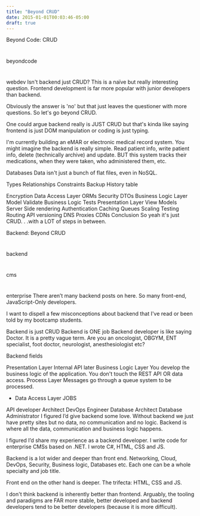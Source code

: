```yaml
---
title: "Beyond CRUD"
date: 2015-01-01T00:03:46-05:00
draft: true
---
```


Beyond Code: CRUD

#

beyondcode

#

webdev
Isn't backend just CRUD?
This is a naïve but really interesting question. Frontend development is far more popular with junior developers than backend.

Obviously the answer is 'no' but that just leaves the questioner with more questions. So let's go beyond CRUD.

One could argue backend really is JUST CRUD but that's kinda like saying frontend is just DOM manipulation or coding is just typing.

I'm currently building an eMAR or electronic medical record system. You might imagine the backend is really simple. Read patient info, write patient info, delete (technically archive) and update. BUT this system tracks their medications, when they were taken, who administered them, etc.

Databases
Data isn't just a bunch of flat files, even in NoSQL.

Types
Relationships
Constraints
Backup
History table

Encryption
Data Access Layer
ORMs
Security
DTOs
Business Logic Layer
Model Validate
Business Logic
Tests
Presentation Layer
View Models
Server Side rendering
Authentication
Caching
Queues
Scaling
Testing
Routing
API versioning
DNS
Proxies
CDNs
Conclusion
So yeah it's just CRUD. . .with a LOT of steps in between.

Backend: Beyond CRUD

#

backend

#

cms

#

enterprise
There aren’t many backend posts on here. So many front-end, JavaScript-Only developers.

I want to dispell a few misconceptions about backend that I've read or been told by my bootcamp students.

Backend is just CRUD
Backend is ONE job
Backend developer is like saying Doctor. It is a pretty vague term. Are you an oncologist, OBGYM, ENT specialist, foot doctor, neurologist, anesthesiologist etc?

Backend fields

Presentation Layer
Internal API later
Business Logic Layer You develop the business logic of the application. You don't touch the REST API OR data access.
Process Layer Messages go through a queue system to be processed.

- Data Access Layer
  JOBS

API developer
Architect
DevOps Engineer
Database Architect
Database Administrator
I figured I’d give backend some love. Without backend we just have pretty sites but no data, no communication and no logic. Backend is where all the data, communication and business logic happens.

I figured I’d share my experience as a backend developer. I write code for enterprise CMSs based on .NET. I wrote C#, HTML, CSS and JS.

Backend is a lot wider and deeper than front end. Networking, Cloud, DevOps, Security, Business logic, Databases etc. Each one can be a whole specialty and job title.

Front end on the other hand is deeper. The trifecta: HTML, CSS and JS.

I don't think backend is inherently better than frontend. Arguably, the tooling and paradigms are FAR more stable, better developed and backend developers tend to be better developers (because it is more difficult).
